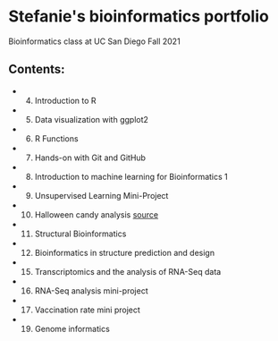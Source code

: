 # Stefanie's bioinformatics portfolio

Bioinformatics class at UC San Diego Fall 2021

## Contents:

- 04. Introduction to R
- 05. Data visualization with ggplot2
- 06. R Functions
- 07. Hands-on with Git and GitHub 
- 08. Introduction to machine learning for Bioinformatics 1 
- 09. Unsupervised Learning Mini-Project
- 10. Halloween candy analysis [source](https://github.com/sjhodapp6/bggn213/blob/main/class09_mini_project/class09.Rmd)
- 11. Structural Bioinformatics
- 12. Bioinformatics in structure prediction and design 
- 15. Transcriptomics and the analysis of RNA-Seq data
- 16. RNA-Seq analysis mini-project
- 17. Vaccination rate mini project
- 19. Genome informatics


